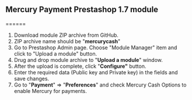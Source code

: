 ## Mercury Payment Prestashop 1.7 module
======

1. Download module ZIP archive from GitHub.
2. ZIP archive name should be "**mercurycash**"
3. Go to Prestashop Admin page. Choose "Module Manager" item and click to "Upload a module" button.
4. Drug and drop module archive to "**Upload a module**" window.
5. After the upload is complete, click "**Configure"** button.
6. Enter the required data (Public key and Private key) in the fields and save changes.
7. Go to "**Payment**" => "**Preferences**" and check Mercury Cash Options to enable Mercury for payments.







